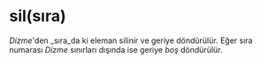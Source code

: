 # sil\(sıra\)

_Dizme_'den _sıra_da ki eleman silinir ve geriye döndürülür. Eğer sıra numarası _Dizme_ sınırları dışında ise geriye _boş_ döndürülür.

